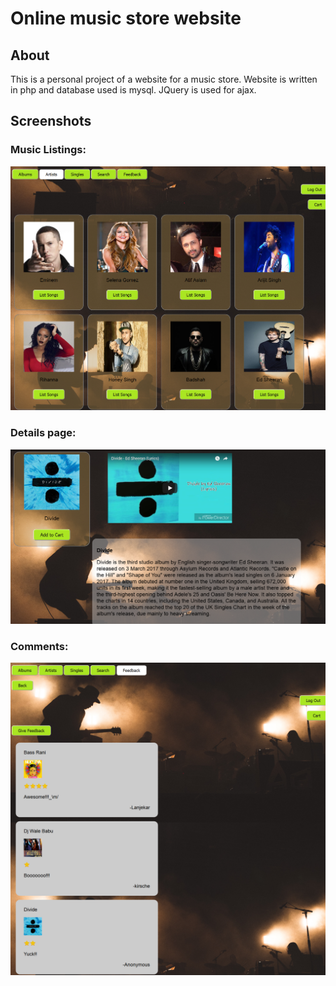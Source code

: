 # Online music store website

## About
This is a personal project of a website for a music store.
Website is written in php and database used is mysql.
JQuery is used for ajax.

## Screenshots

### Music Listings:
![Homepage](https://raw.githubusercontent.com/Kirshe/music-store/master/Screenshot-Home%20Page.png)

### Details page:
![Details](https://raw.githubusercontent.com/Kirshe/music-store/master/Screenshot-%20details.png)

### Comments:
![comments](https://raw.githubusercontent.com/Kirshe/music-store/master/Screenshot-%20comments.png)
